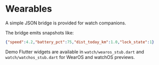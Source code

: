 # Wearables

A simple JSON bridge is provided for watch companions.

The bridge emits snapshots like:

```json
{"speed":4.2,"battery_pct":75,"dist_today_km":1.0,"lock_state":1}
```

Demo Flutter widgets are available in `watch/wearos_stub.dart` and
`watch/watchos_stub.dart` for WearOS and watchOS previews.
